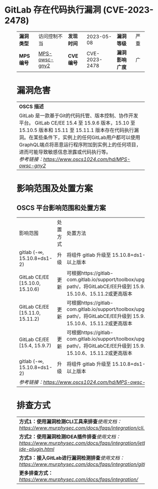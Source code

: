 # GitLab 存在代码执行漏洞 (CVE-2023-2478)
<figure class="wp-block-table">
    <table>
        <tbody>
        <tr>
            <td><strong>漏洞类型</strong></td>
            <td>访问控制不当</td>
            <td><strong>发现时间</strong></td>
            <td>2023-05-08</td>
            <td><strong>漏洞等级</strong></td>
            <td>严重</td>
        </tr>
        <tr>
            <td><strong>MPS编号</strong></td>
            <td><a href="https://www.oscs1024.com/hd/MPS-owsc-gny2">MPS-owsc-gny2</a></td>
            <td><strong>CVE编号</strong></td>
            <td>CVE-2023-2478</td>
            <td><strong>漏洞影响广度</strong></td>
            <td>广</td>
        </tr>
        </tbody>
    </table>
</figure>


<figure class="wp-block-table">
    <h1 class="wp-block-heading">漏洞危害</h1>
    <table>
        <tbody>
        <tr>
            <td><strong>OSCS 描述</strong></td>
        </tr>
        <tr>
            <td>GitLab 是一款基于Git的代码托管、版本控制、协作开发平台。
GitLab CE/EE 15.4 至 15.9.6 版本，15.10 至 15.10.5 版本和 15.11 至 15.11.1 版本存在代码执行漏洞。在某些条件下，实例上的任何GitLab用户都可以使用GraphQL端点将恶意运行程序附加到实例上的任何项目，进而可能导致敏感信息泄露或代码执行等。
<br><em>参考链接：<a
                    href="https://www.oscs1024.com/hd/MPS-owsc-gny2">https://www.oscs1024.com/hd/MPS-owsc-gny2</a></em>
            </td>
        </tr>
        </tbody>
    </table>
</figure>


<figure class="wp-block-table alignleft">
    <h1 class="wp-block-heading">影响范围及处置方案</h1>
    <h2 class="wp-block-heading"><strong>OSCS</strong> <strong>平台影响范围和处置方案</strong></h2>
    <table>
        <tbody>
        <tr>
            <td>影响范围</td>
            <td>处置方式</td>
            <td>处置方法</td>
        </tr>
        <tr><td rowspan="1">gitlab (-∞, 15.10.8+ds1-2)</td><td>升级</td><td>将组件 gitlab 升级至 15.10.8+ds1-2 及以上版本</td></tr><tr><td rowspan="1">GitLab CE/EE [15.10.0, 15.10.6)</td><td>更新</td><td>可根据https://gitlab-com.gitlab.io/support/toolbox/upgrade-path/，将GitLabCE/EE升级到 15.9.7、15.10.6、15.11.2或更高版本</td></tr><tr><td rowspan="1">GitLab CE/EE [15.11.0, 15.11.2)</td><td>更新</td><td>可根据https://gitlab-com.gitlab.io/support/toolbox/upgrade-path/，将GitLabCE/EE升级到 15.9.7、15.10.6、15.11.2或更高版本</td></tr><tr><td rowspan="1">GitLab CE/EE [15.4, 15.9.7)</td><td>更新</td><td>可根据https://gitlab-com.gitlab.io/support/toolbox/upgrade-path/，将GitLabCE/EE升级到 15.9.7、15.10.6、15.11.2或更高版本</td></tr><tr><td rowspan="1">gitlab (-∞, 15.10.8+ds1-2)</td><td>升级</td><td>将组件 gitlab 升级至 15.10.8+ds1-2 及以上版本</td></tr>
        <tr>
            <td colspan="3"><em>参考链接：</em><em><a
                    href="https://www.oscs1024.com/hd/MPS-owsc-gny2">https://www.oscs1024.com/hd/MPS-owsc-gny2</a></em></td>
        </tr>
        </tbody>
    </table>
</figure>


<figure class="wp-block-table">
    <h1 class="wp-block-heading">排查方式</h1>
    <table>
        <tbody>
        <tr>
            <td><strong>方式1：使用漏洞检测CLI工具来排查</strong><em>使用文档：<a
                    href="https://www.murphysec.com/docs/faqs/integration/cli.html">https://www.murphysec.com/docs/faqs/integration/cli.html</a></em>
            </td>
        </tr>
        <tr>
            <td><strong>方式2：使用漏洞检测IDEA插件排查</strong><em>使用文档：<a
                    href="https://www.murphysec.com/docs/faqs/integration/jetbrains-ide-plugin.html">https://www.murphysec.com/docs/faqs/integration/jetbrains-ide-plugin.html</a></em>
            </td>
        </tr>
        <tr>
            <td><strong>方式3：接入GitLab进行漏洞检测排查</strong><em>使用文档：<a
                    href="https://www.murphysec.com/docs/faqs/integration/gitlab.html">https://www.murphysec.com/docs/faqs/integration/gitlab.html</a></em>
            </td>
        </tr>
        <tr>
            <td><strong>更多排查方式：</strong><em><a
                    href="https://www.murphysec.com/docs/faqs/integration/">https://www.murphysec.com/docs/faqs/integration/</a></em>
            </td>
        </tr>
        </tbody>
    </table>
</figure>